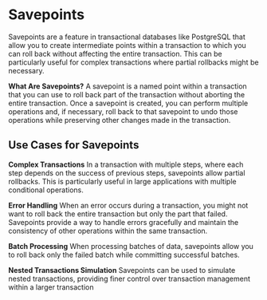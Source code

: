 # Savepoints
Savepoints are a feature in transactional databases like PostgreSQL that allow you to create intermediate points within a transaction to which you can roll back without affecting the entire transaction. This can be particularly useful for complex transactions where partial rollbacks might be necessary.

**What Are Savepoints?**
A savepoint is a named point within a transaction that you can use to roll back part of the transaction without aborting the entire transaction. Once a savepoint is created, you can perform multiple operations and, if necessary, roll back to that savepoint to undo those operations while preserving other changes made in the transaction.

## Use Cases for Savepoints

**Complex Transactions** In a transaction with multiple steps, where each step depends on the success of previous steps, savepoints allow partial rollbacks. This is particularly useful in large applications with multiple conditional operations.

**Error Handling** When an error occurs during a transaction, you might not want to roll back the entire transaction but only the part that failed. Savepoints provide a way to handle errors gracefully and maintain the consistency of other operations within the same transaction.

**Batch Processing** When processing batches of data, savepoints allow you to roll back only the failed batch while committing successful batches.

**Nested Transactions Simulation** Savepoints can be used to simulate nested transactions, providing finer control over transaction management within a larger transaction
